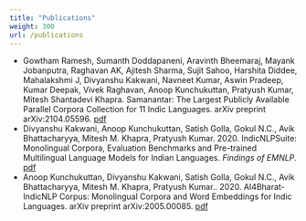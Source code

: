 ```yaml
---
title: "Publications"
weight: 300
url: /publications
---
```




* Gowtham Ramesh, Sumanth Doddapaneni, Aravinth Bheemaraj, Mayank Jobanputra, Raghavan AK, Ajitesh Sharma, Sujit Sahoo, Harshita Diddee, Mahalakshmi J, Divyanshu Kakwani, Navneet Kumar, Aswin Pradeep, Kumar Deepak, Vivek Raghavan, Anoop Kunchukuttan, Pratyush Kumar, Mitesh Shantadevi Khapra. Samanantar: The Largest Publicly Available Parallel Corpora Collection for 11 Indic Languages. arXiv preprint arXiv:2104.05596. [pdf](https://arxiv.org/abs/2104.05596)
* Divyanshu Kakwani, Anoop Kunchukuttan, Satish Golla, Gokul N.C., Avik Bhattacharyya,  Mitesh M. Khapra, Pratyush Kumar. 2020. IndicNLPSuite: Monolingual Corpora, Evaluation Benchmarks and Pre-trained Multilingual Language Models for Indian Languages. *Findings of EMNLP*. [pdf](https://indicnlp.ai4bharat.org/papers/arxiv2020_indicnlp_corpus.pdf)
* Anoop Kunchukuttan, Divyanshu Kakwani, Satish Golla, Gokul N.C., Avik Bhattacharyya,  Mitesh M. Khapra, Pratyush Kumar.. 2020. AI4Bharat-IndicNLP Corpus: Monolingual Corpora and Word Embeddings for Indic Languages. arXiv preprint arXiv:2005.00085. [pdf](https://arxiv.org/pdf/2005.00085.pdf) 

